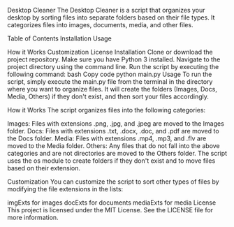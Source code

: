 Desktop Cleaner
The Desktop Cleaner is a script that organizes your desktop by sorting files into separate folders based on their file types. It categorizes files into images, documents, media, and other files.

Table of Contents
Installation
Usage

How it Works
Customization
License
Installation
Clone or download the project repository.
Make sure you have Python 3 installed.
Navigate to the project directory using the command line.
Run the script by executing the following command:
bash
Copy code
python main.py
Usage
To run the script, simply execute the main.py file from the terminal in the directory where you want to organize files. It will create the folders (Images, Docs, Media, Others) if they don't exist, and then sort your files accordingly.

How it Works
The script organizes files into the following categories:

Images: Files with extensions .png, .jpg, and .jpeg are moved to the Images folder.
Docs: Files with extensions .txt, .docx, .doc, and .pdf are moved to the Docs folder.
Media: Files with extensions .mp4, .mp3, and .flv are moved to the Media folder.
Others: Any files that do not fall into the above categories and are not directories are moved to the Others folder.
The script uses the os module to create folders if they don't exist and to move files based on their extension.

Customization
You can customize the script to sort other types of files by modifying the file extensions in the lists:

imgExts for images
docExts for documents
mediaExts for media
License
This project is licensed under the MIT License. See the LICENSE file for more information.

